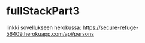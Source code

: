 # fullStackPart3

linkki sovellukseen herokussa: 
https://secure-refuge-56409.herokuapp.com/api/persons
